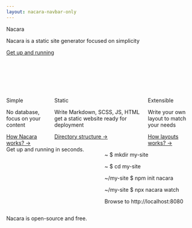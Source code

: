 ```yaml
---
layout: nacara-navbar-only
---
```


<section class="hero is-medium is-primary-light">
    <div class="hero-body">
        <div class="container">
            <div class="has-text-centered">
                <p class="title">
                    Nacara
                </p>
                <p class="subtitle">
                    Nacara is a static site generator focused on simplicity
                </p>
                <a href="/Nacara/documentation/introduction.html" class="button is-primary">
                    Get up and running
                </a>
            </div>
            <div class="columns is-justify-content-center" style="margin-top: 6rem">
                <!-- The flex rules + mt-auto helps ensure that the link are render at the same level on the screen -->
                <div class="column is-4 is-3-widescreen is-flex is-flex-direction-column">
                    <p class="title">
                        Simple
                    </p>
                    <p class="subtitle">
                        No database, focus on your content
                    </p>
                    <a class="mt-auto" href="/Nacara/documentation/guides/create-a-page.html">
                        How Nacara works? →
                    </a>
                </div>
                <div class="column is-4 is-3-widescreen is-flex is-flex-direction-column">
                    <p class="title">
                        Static
                    </p>
                    <p class="subtitle">
                        Write Markdown, SCSS, JS, HTML get a static website ready for deployment
                    </p>
                    <a class="mt-auto" href="/Nacara/documentation/directory-structure.html">
                        Directory structure →
                    </a>
                </div>
                <div class="column is-4 is-3-widescreen is-flex is-flex-direction-column">
                    <p class="title">
                        Extensible
                    </p>
                    <p class="subtitle">
                        Write your own layout to match your needs
                    </p>
                    <a class="mt-auto" href="/Nacara/documentation/advanced/layout-from-scratch.html">
                        How layouts works? →
                    </a>
                </div>
            </div>
        </div>
    </div>
</section>

<!-- <section class="hero ">
    <div class="hero-body"> -->
<div class="container index-quick-start">
    <div class="columns is-multiline">
        <div class="column is-half-desktop is-full-tablet is-flex is-justify-content-center">
            <div class="is-flex has-text-centered has-text-weight-medium is-align-items-center is-size-5-mobile is-size-4-tablet" >
                <span>Get up and running in <span class="is-italic">seconds</span>.</span>
            </div>
        </div>
        <div class="column is-offset-0-desktop is-half-desktop is-offset-2-tablet is-8-tablet">
            <div class="box terminal is-size-6-mobile is-size-5-tablet">
                <p class="line">
                    <span class="path">~</span>
                    <span class="prompt">$</span>
                    <span class="command">mkdir my-site</span>
                </p>
                <p class="line">
                    <span class="path">~</span>
                    <span class="prompt">$</span>
                    <span class="command">cd my-site</span>
                </p>
                <p class="line">
                    <span class="path">~/my-site</span>
                    <span class="prompt">$</span>
                    <span class="command">npm init nacara</span>
                </p>
                <p class="line">
                    <span class="path">~/my-site</span>
                    <span class="prompt">$</span>
                    <span class="command">npx nacara watch</span>
                </p>
                <p class="line">
                    <span class="output">Browse to http://localhost:8080</span>
                </p>
            </div>
        </div>
    </div>
</div>
    <!-- </div>
</section> -->

<section class="hero">
    <div class="hero-body">
        <div class="columns">
            <div class="column is-4 is-offset-4 has-text-centered">
                <div class="content">
                    <span class="icon is-large" style="width: 5rem; height: 5rem">
                        <i class="fab fa-4x fa-github"></i>
                    </span>
                    <p class="is-size-5">
                        Nacara is open-source and free.
                    </p>
                </div>
            </div>
        </div>
    </div>
</section>
